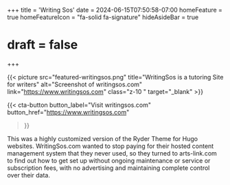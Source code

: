 +++
title = 'Writing Sos'
date = 2024-06-15T07:50:58-07:00
homeFeature = true
homeFeatureIcon = "fa-solid fa-signature"
hideAsideBar = true
# draft = false
+++

{{< picture src="featured-writingsos.png" title="WritingSos is a tutoring Site for writers" alt="Screenshot of writingsos.com" link="https://www.writingsos.com" class="z-10 " target="_blank" >}}

{{< cta-button 
  button_label="Visit writingsos.com" 
  button_href="https://www.writingsos.com" 
 >}}
<!--more-->

This was a highly customized version of the Ryder Theme for Hugo websites. WritingSos.com wanted to stop paying for their hosted content management system that they never used, so they turned to arts-link.com to find out how to get set up without ongoing maintenance or service or subscription fees, with no advertising and maintaining complete control over their data.